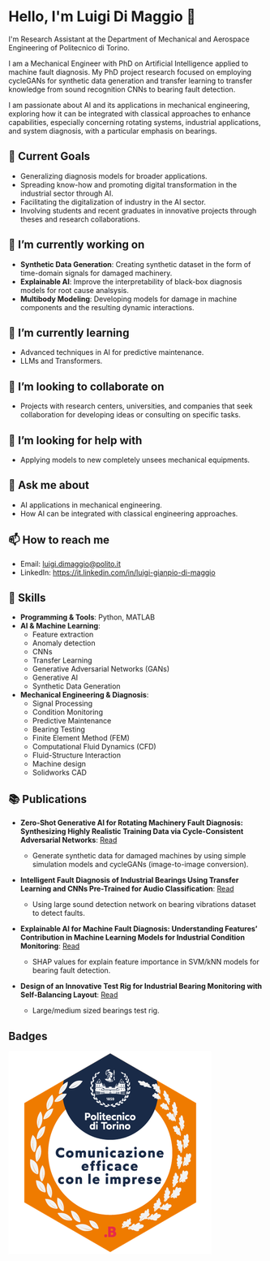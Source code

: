 # Hello, I'm Luigi Di Maggio 👋

I'm Research Assistant at the Department of Mechanical and Aerospace Engineering of Politecnico di Torino.

I am a Mechanical Engineer with PhD on Artificial Intelligence applied to machine fault diagnosis. My PhD project research focused on employing cycleGANs for synthetic data generation and transfer learning to transfer knowledge from sound recognition CNNs to bearing fault detection. 

I am passionate about AI and its applications in mechanical engineering, exploring how it can be integrated with classical approaches to enhance capabilities, especially concerning rotating systems, industrial applications, and system diagnosis, with a particular emphasis on bearings.

## 🚀 Current Goals

- Generalizing diagnosis models for broader applications.
- Spreading know-how and promoting digital transformation in the industrial sector through AI.
- Facilitating the digitalization of industry in the AI sector.
- Involving students and recent graduates in innovative projects through theses and research collaborations.

## 🔭 I’m currently working on

- **Synthetic Data Generation**: Creating synthetic dataset in the form of time-domain signals for damaged machinery.
- **Explainable AI**: Improve the interpretability of black-box diagnosis models for root cause analsysis.
- **Multibody Modeling**: Developing models for damage in machine components and the resulting dynamic interactions.

## 🌱 I’m currently learning

- Advanced techniques in AI for predictive maintenance.
- LLMs and Transformers.

## 👯 I’m looking to collaborate on

- Projects with research centers, universities, and companies that seek collaboration for developing ideas or consulting on specific tasks.

## 🤔 I’m looking for help with

- Applying models to new completely unsees mechanical equipments.

## 💬 Ask me about

- AI applications in mechanical engineering.
- How AI can be integrated with classical engineering approaches.

## 📫 How to reach me

- Email: luigi.dimaggio@polito.it
- LinkedIn: https://it.linkedin.com/in/luigi-gianpio-di-maggio

## 💼 Skills

- **Programming & Tools**: Python, MATLAB
- **AI & Machine Learning**:
  - Feature extraction
  - Anomaly detection
  - CNNs
  - Transfer Learning
  - Generative Adversarial Networks (GANs)
  - Generative AI
  - Synthetic Data Generation
- **Mechanical Engineering & Diagnosis**:
  - Signal Processing
  - Condition Monitoring
  - Predictive Maintenance
  - Bearing Testing
  - Finite Element Method (FEM)
  - Computational Fluid Dynamics (CFD)
  - Fluid-Structure Interaction
  - Machine design
  - Solidworks CAD

## 📚 Publications

- **Zero-Shot Generative AI for Rotating Machinery Fault Diagnosis: Synthesizing Highly Realistic Training Data via Cycle-Consistent Adversarial Networks**: [Read](https://www.mdpi.com/2076-3417/13/22/12458)
  - Generate synthetic data for damaged machines by using simple simulation models and cycleGANs (image-to-image conversion).

- **Intelligent Fault Diagnosis of Industrial Bearings Using Transfer Learning and CNNs Pre-Trained for Audio Classification**: [Read](https://www.mdpi.com/1424-8220/23/1/211)
  - Using large sound detection network on bearing vibrations dataset to detect faults.

- **Explainable AI for Machine Fault Diagnosis: Understanding Features’ Contribution in Machine Learning Models for Industrial Condition Monitoring**: [Read](https://www.mdpi.com/2076-3417/13/4/2038)
  - SHAP values for explain feature importance in SVM/kNN models for bearing fault detection.
 
- **Design of an Innovative Test Rig for Industrial Bearing Monitoring with Self-Balancing Layout**: [Read](https://www.mdpi.com/2075-1702/10/1/54)
  - Large/medium sized bearings test rig.
 
## Badges

![Effective communication with enterpresises](assertion-WP-Wu7ftSYm8b0RV8MVjAQ.png)
